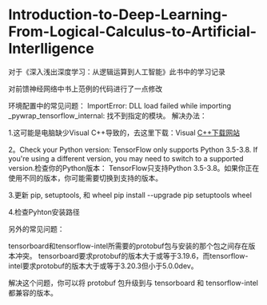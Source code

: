 # Introduction-to-Deep-Learning-From-Logical-Calculus-to-Artificial-Interlligence
对于《深入浅出深度学习：从逻辑运算到人工智能》此书中的学习记录

对前馈神经网络中书上范例的代码进行了一点修改

环境配置中的常见问题：
ImportError: DLL load failed while importing _pywrap_tensorflow_internal: 找不到指定的模块。
解决办法：

1.这可能是电脑缺少Visual C++导致的，去这里下载：Visual [C++下载网站](https://learn.microsoft.com/zh-cn/cpp/windows/latest-supported-vc-redist?view=msvc-170)

2。Check your Python version: TensorFlow only supports Python 3.5-3.8. If you're using a different version, you may need to switch to a supported version.检查你的Python版本： TensorFlow只支持Python 3.5-3.8。如果你正在使用不同的版本，你可能需要切换到支持的版本。

3.更新 pip, setuptools, 和 wheel
    pip install --upgrade pip setuptools wheel

4.检查Pyhton安装路径


另外的常见问题：

tensorboard和tensorflow-intel所需要的protobuf包与安装的那个包之间存在版本冲突。
tensorboard要求protobuf的版本大于或等于3.19.6，而tensorflow-intel要求protobuf的版本大于或等于3.20.3但小于5.0.0dev。

解决这个问题，你可以将 protobuf 包升级到与 tensorboard 和 tensorflow-intel 都兼容的版本。

